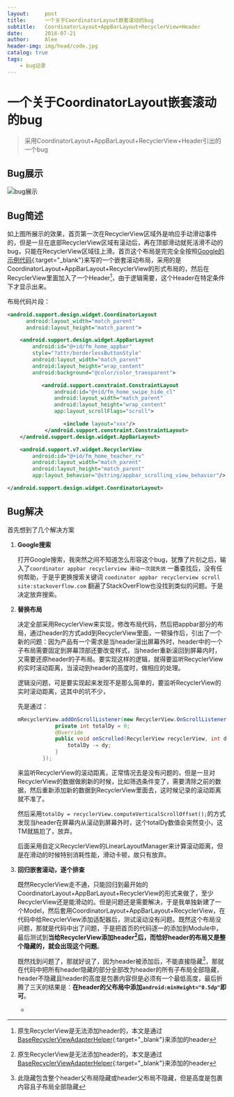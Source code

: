 ```yaml
---
layout:     post
title:      一个关于CoordinatorLayout嵌套滚动的bug
subtitle:   CoordinatorLayout+AppBarLayout+RecyclerView+Header
date:       2018-07-21
author:     Alee
header-img: img/head/code.jpg
catalog: true
tags:
    - bug记录
---
```


# 一个关于CoordinatorLayout嵌套滚动的bug

> 采用CoordinatorLayout+AppBarLayout+RecyclerView+Header引出的一个bug



## Bug展示

![bug展示](https://ws1.sinaimg.cn/large/a3888eecly1ftu1opf35fg20go0tnkjq.gif) 

## Bug简述

如上图所展示的效果，首页第一次在RecyclerView区域外是响应手动滑动事件的，但是一旦在底部RecyclerView区域有滚动后，再在顶部滑动就死活滑不动的bug，只能在RecyclerView区域往上滑。首页这个布局是完完全全按照[Google的示例代码](https://developer.android.com/reference/android/support/design/widget/AppBarLayout){:target="_blank"}来写的一个嵌套滚动布局，采用的是CoordinatorLayout+AppBarLayout+RecyclerView的形式布局的，然后在RecyclerView里面加入了一个Header[^1]，由于逻辑需要，这个Header在特定条件下才显示出来。



布局代码片段：

```xml
<android.support.design.widget.CoordinatorLayout
      android:layout_width="match_parent"
      android:layout_height="match_parent">

    <android.support.design.widget.AppBarLayout
        android:id="@+id/fm_home_appbar"
        style="?attr/borderlessButtonStyle"
        android:layout_width="match_parent"
        android:layout_height="wrap_content"
        android:background="@color/color_transparent">

           <android.support.constraint.ConstraintLayout
               android:id="@+id/fm_home_swipe_hide_cl"
               android:layout_width="match_parent"
               android:layout_height="wrap_content"
               app:layout_scrollFlags="scroll">

                  <include layout="xxx"/>
            </android.support.constraint.ConstraintLayout>
    </android.support.design.widget.AppBarLayout>

    <android.support.v7.widget.RecyclerView
        android:id="@+id/fm_home_teacher_rv"
        android:layout_width="match_parent"
        android:layout_height="match_parent"
        app:layout_behavior="@string/appbar_scrolling_view_behavior"/>

</android.support.design.widget.CoordinatorLayout>
```



## Bug解决

首先想到了几个解决方案

1. **Google搜索**

   打开Google搜索，我突然之间不知道怎么形容这个bug，犹豫了片刻之后，输入了`coordinator appbar recyclerview 滑动一次就失效` 一番查找后，没有任何帮助，于是乎更换搜索关键词 `coodinator appbar recyclerview scroll site:stackoverflow.com` 翻遍了StackOverFlow也没找到类似的问题。于是决定放弃搜索。

2. **替换布局**

   决定全部采用RecyclerView来实现，修改布局代码，然后把appbar部分的布局，通过header的方式add到RecyclerView里面，一顿操作后，引出了一个新的问题：因为产品有一个需求是当header滚出屏幕外时，header中的一个子布局需要固定到屏幕顶部还要改变样式，当header重新滚回到屏幕内时，又需要还原header的子布局。要实现这样的逻辑，就得要监听RecyclerView的实时滚动距离，当滚动到header的高度时，做相应的处理。

   逻辑没问题，可是要实现起来发现不是那么简单的，要监听RecyclerView的实时滚动距离，这其中的坑不少，

   先是通过：

   ```java
   mRecyclerView.addOnScrollListener(new RecyclerView.OnScrollListener() {
               private int totalDy = 0;
               @Override
               public void onScrolled(RecyclerView recyclerView, int dx, int dy) {
                   totalDy -= dy;
               }
           });
   ```

   来监听RecyclerView的滚动距离，正常情况去是没有问题的，但是一旦对RecyclerView的数据做刷新的时候，比如筛选条件变了，需要清除之前的数据，然后重新添加新的数据到RecyclerView里面去，这时候记录的滚动距离就不准了。

   然后采用`totalDy = recyclerView.computeVerticalScrollOffset();`的方式发现当header在屏幕内从滚动到屏幕外时，这个totalDy数值会突然变小，这TM就尴尬了，放弃。

   后面采用自定义RecyclerView的LinearLayoutManager来计算滚动距离，但是在滑动的时候特别消耗性能，滑动卡顿，故只有放弃。

3. **回归嵌套滚动，逐个排查**

   既然RecyclerView走不通，只能回归到最开始的CoordinatorLayout+AppBarLayout+RecyclerView的形式来做了，至少RecyclerView还是能滑动的。但是问题还是需要解决，于是我单独新建了一个Model，然后套用CoordinatorLayout+AppBarLayout+RecyclerView，在代码中给RecyclerView添加适配器后，测试滚动没有问题。既然这个布局没问题，那就是代码中出了问题，于是把首页的代码逐一的添加到Module中，最后测试到**当给RecyclerView添加header[^1]后，而恰好header的布局又是整个隐藏的，就会出现这个问题**。

   既然找到问题了，那就好说了，因为header被添加后，不能直接隐藏[^2]，那就在代码中把所有header隐藏的部分全部改为header的所有子布局全部隐藏，header不隐藏且header的高度是包裹内容但是必须有一个最低高度，最后折腾了三天的结果是：**在header的父布局中添加`android:minHeight="0.5dp"`即可**。

   * 

[^1]: 原生RecyclerView是无法添加header的，本文是通过[BaseRecyclerViewAdapterHelper](https://github.com/CymChad/BaseRecyclerViewAdapterHelper){:target="_blank"}来添加的header
[^2]: 此隐藏包含整个header父布局隐藏或header父布局不隐藏，但是高度是包裹内容且子布局全部隐藏